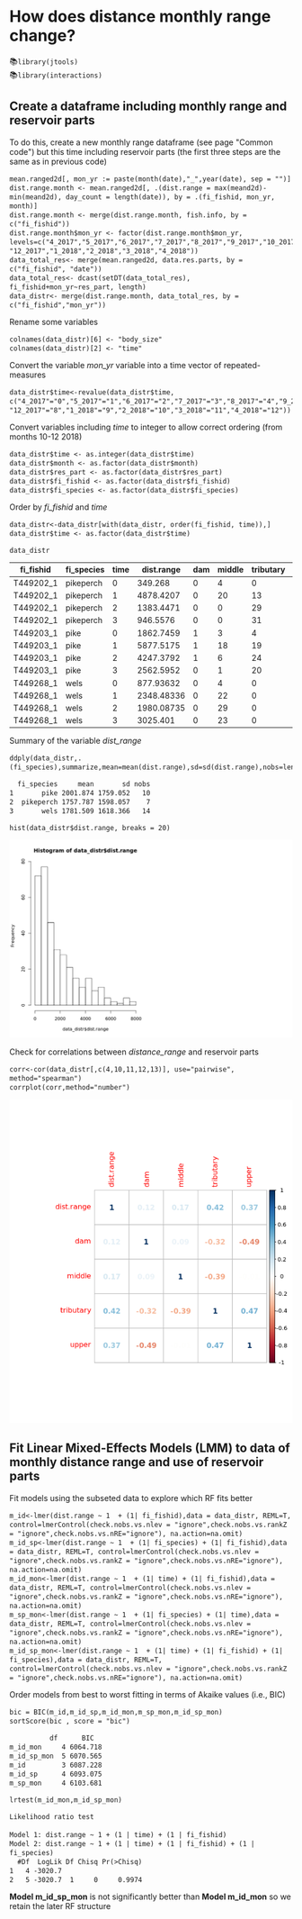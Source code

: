 # How does distance monthly range change?

:books:`library(jtools)`  
:books:`library(interactions)`   

## Create a dataframe including monthly range and reservoir parts

To do this, create a new monthly range dataframe (see page "Common code") but this time including reservoir parts (the first three steps are the same as in previous code)
```
mean.ranged2d[, mon_yr := paste(month(date),"_",year(date), sep = "")]
dist.range.month <- mean.ranged2d[, .(dist.range = max(meand2d)-min(meand2d), day_count = length(date)), by = .(fi_fishid, mon_yr, month)]
dist.range.month <- merge(dist.range.month, fish.info, by = c("fi_fishid"))
dist.range.month$mon_yr <- factor(dist.range.month$mon_yr, levels=c("4_2017","5_2017","6_2017","7_2017","8_2017","9_2017","10_2017","11_2017", "12_2017","1_2018","2_2018","3_2018","4_2018"))
data_total_res<- merge(mean.ranged2d, data.res.parts, by = c("fi_fishid", "date"))
data_total_res<- dcast(setDT(data_total_res), fi_fishid+mon_yr~res_part, length)
data_distr<- merge(dist.range.month, data_total_res, by = c("fi_fishid","mon_yr"))
```
Rename some variables
```
colnames(data_distr)[6] <- "body_size"
colnames(data_distr)[2] <- "time"
```
Convert the variable _mon_yr_ variable into a time vector of repeated-measures
```
data_distr$time<-revalue(data_distr$time, c("4_2017"="0","5_2017"="1","6_2017"="2","7_2017"="3","8_2017"="4","9_2017"="5","10_2017"="6","11_2017"="7", "12_2017"="8","1_2018"="9","2_2018"="10","3_2018"="11","4_2018"="12"))
```
Convert variables including _time_ to integer to allow correct ordering (from months 10-12 2018)
```
data_distr$time <- as.integer(data_distr$time)
data_distr$month <- as.factor(data_distr$month)
data_distr$res_part <- as.factor(data_distr$res_part)
data_distr$fi_fishid <- as.factor(data_distr$fi_fishid)
data_distr$fi_species <- as.factor(data_distr$fi_species)
```
Order by _fi_fishid_ and _time_
```
data_distr<-data_distr[with(data_distr, order(fi_fishid, time)),]
data_distr$time <- as.factor(data_distr$time)
```
```
data_distr
```
| fi_fishid | fi_species | time | dist.range | dam | middle | tributary | upper | body_size | ca_weight_g | day_count |
|-----------|------------|------|------------|-----|--------|-----------|-------|-----------|-------------|-----------|
| T449202_1 | pikeperch  | 0    | 349.268    | 0   | 4      | 0         | 3     | 430       | 605         | 4         |
| T449202_1 | pikeperch  | 1    | 4878.4207  | 0   | 20     | 13        | 21    | 430       | 605         | 31        |
| T449202_1 | pikeperch  | 2    | 1383.4471  | 0   | 0      | 29        | 4     | 430       | 605         | 29        |
| T449202_1 | pikeperch  | 3    | 946.5576   | 0   | 0      | 31        | 0     | 430       | 605         | 31        |
| T449203_1 | pike       | 0    | 1862.7459  | 1   | 3      | 4         | 4     | 1160      | 10900       | 4         |
| T449203_1 | pike       | 1    | 5877.5175  | 1   | 18     | 19        | 25    | 1160      | 10900       | 31        |
| T449203_1 | pike       | 2    | 4247.3792  | 1   | 6      | 24        | 6     | 1160      | 10900       | 26        |
| T449203_1 | pike       | 3    | 2562.5952  | 0   | 1      | 20        | 7     | 1160      | 10900       | 21        |
| T449268_1 | wels       | 0    | 877.93632  | 0   | 4      | 0         | 4     | 1620      | 25100       | 4         |
| T449268_1 | wels       | 1    | 2348.48336 | 0   | 22     | 0         | 27    | 1620      | 25100       | 30        |
| T449268_1 | wels       | 2    | 1980.08735 | 0   | 29     | 0         | 13    | 1620      | 25100       | 29        |
| T449268_1 | wels       | 3    | 3025.401   | 0   | 23     | 0         | 17    | 1620      | 25100       | 31        |

Summary of the variable  _dist_range_
```
ddply(data_distr,.(fi_species),summarize,mean=mean(dist.range),sd=sd(dist.range),nobs=length(unique(fi_fishid)))
```
```
  fi_species     mean       sd nobs
1       pike 2001.874 1759.052   10
2  pikeperch 1757.787 1598.057    7
3       wels 1781.509 1618.366   14
```
```
hist(data_distr$dist.range, breaks = 20)
```
![Dist_range](/Plots/Dist_range_hist.png "Dist_range")

Check for correlations between _distance_range_ and reservoir parts
```
corr<-cor(data_distr[,c(4,10,11,12,13)], use="pairwise", method="spearman")
corrplot(corr,method="number")
```
![Dist_range](/Plots/Dist_range_corr.png "Dist_range")

## Fit Linear Mixed-Effects Models (LMM) to data of monthly distance range and use of reservoir parts

Fit models using the subseted data to explore which RF fits better
```
m_id<-lmer(dist.range ~ 1  + (1| fi_fishid),data = data_distr, REML=T, control=lmerControl(check.nobs.vs.nlev = "ignore",check.nobs.vs.rankZ = "ignore",check.nobs.vs.nRE="ignore"), na.action=na.omit)
m_id_sp<-lmer(dist.range ~ 1  + (1| fi_species) + (1| fi_fishid),data = data_distr, REML=T, control=lmerControl(check.nobs.vs.nlev = "ignore",check.nobs.vs.rankZ = "ignore",check.nobs.vs.nRE="ignore"), na.action=na.omit)
m_id_mon<-lmer(dist.range ~ 1  + (1| time) + (1| fi_fishid),data = data_distr, REML=T, control=lmerControl(check.nobs.vs.nlev = "ignore",check.nobs.vs.rankZ = "ignore",check.nobs.vs.nRE="ignore"), na.action=na.omit)
m_sp_mon<-lmer(dist.range ~ 1  + (1| fi_species) + (1| time),data = data_distr, REML=T, control=lmerControl(check.nobs.vs.nlev = "ignore",check.nobs.vs.rankZ = "ignore",check.nobs.vs.nRE="ignore"), na.action=na.omit)
m_id_sp_mon<-lmer(dist.range ~ 1  + (1| time) + (1| fi_fishid) + (1| fi_species),data = data_distr, REML=T, control=lmerControl(check.nobs.vs.nlev = "ignore",check.nobs.vs.rankZ = "ignore",check.nobs.vs.nRE="ignore"), na.action=na.omit)
```
Order models from best to worst fitting in terms of Akaike values (i.e., BIC)
```
bic = BIC(m_id,m_id_sp,m_id_mon,m_sp_mon,m_id_sp_mon)
sortScore(bic , score = "bic")
```
```
          df      BIC
m_id_mon     4 6064.718
m_id_sp_mon  5 6070.565
m_id         3 6087.228
m_id_sp      4 6093.075
m_sp_mon     4 6103.681
```
```
lrtest(m_id_mon,m_id_sp_mon)
```
```
Likelihood ratio test

Model 1: dist.range ~ 1 + (1 | time) + (1 | fi_fishid)
Model 2: dist.range ~ 1 + (1 | time) + (1 | fi_fishid) + (1 | fi_species)
  #Df  LogLik Df Chisq Pr(>Chisq)
1   4 -3020.7
2   5 -3020.7  1     0     0.9974
```
**Model m_id_sp_mon** is not significantly better than **Model m_id_mon** so we retain the later RF structure

